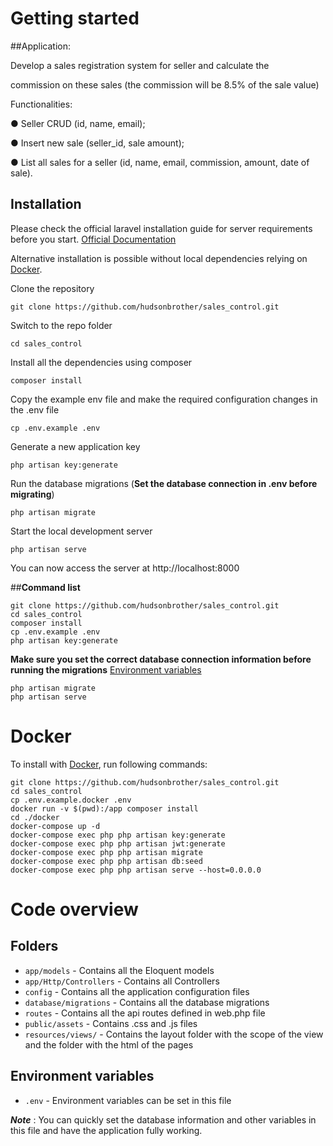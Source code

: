# Getting started

##Application:

Develop a sales registration system for seller and calculate the

commission on these sales (the commission will be 8.5% of the sale value)

Functionalities:

● Seller CRUD (id, name, email);

● Insert new sale (seller_id, sale amount);

● List all sales for a seller (id, name, email, commission, amount, date of sale).

## Installation

Please check the official laravel installation guide for server requirements before you start. [Official Documentation](https://laravel.com/docs/5.4/installation#installation)

Alternative installation is possible without local dependencies relying on [Docker](#docker).

Clone the repository

    git clone https://github.com/hudsonbrother/sales_control.git

Switch to the repo folder

    cd sales_control

Install all the dependencies using composer

    composer install

Copy the example env file and make the required configuration changes in the .env file

    cp .env.example .env

Generate a new application key

    php artisan key:generate

Run the database migrations (**Set the database connection in .env before migrating**)

    php artisan migrate

Start the local development server

    php artisan serve

You can now access the server at http://localhost:8000

##**Command list**

    git clone https://github.com/hudsonbrother/sales_control.git
	cd sales_control
    composer install
    cp .env.example .env
    php artisan key:generate

**Make sure you set the correct database connection information before running the migrations** [Environment variables](#environment-variables)

    php artisan migrate
    php artisan serve

# Docker

To install with [Docker](https://www.docker.com), run following commands:

```
git clone https://github.com/hudsonbrother/sales_control.git
cd sales_control
cp .env.example.docker .env
docker run -v $(pwd):/app composer install
cd ./docker
docker-compose up -d
docker-compose exec php php artisan key:generate
docker-compose exec php php artisan jwt:generate
docker-compose exec php php artisan migrate
docker-compose exec php php artisan db:seed
docker-compose exec php php artisan serve --host=0.0.0.0
```
# Code overview

## Folders

- `app/models` - Contains all the Eloquent models
- `app/Http/Controllers` - Contains all Controllers
- `config` - Contains all the application configuration files
- `database/migrations` - Contains all the database migrations
- `routes` - Contains all the api routes defined in web.php file
- `public/assets` -  Contains .css and .js files
- `resources/views/` - Contains the layout folder with the scope of the view and the folder with the html of the pages

## Environment variables

- `.env` - Environment variables can be set in this file

***Note*** : You can quickly set the database information and other variables in this file and have the application fully working.
